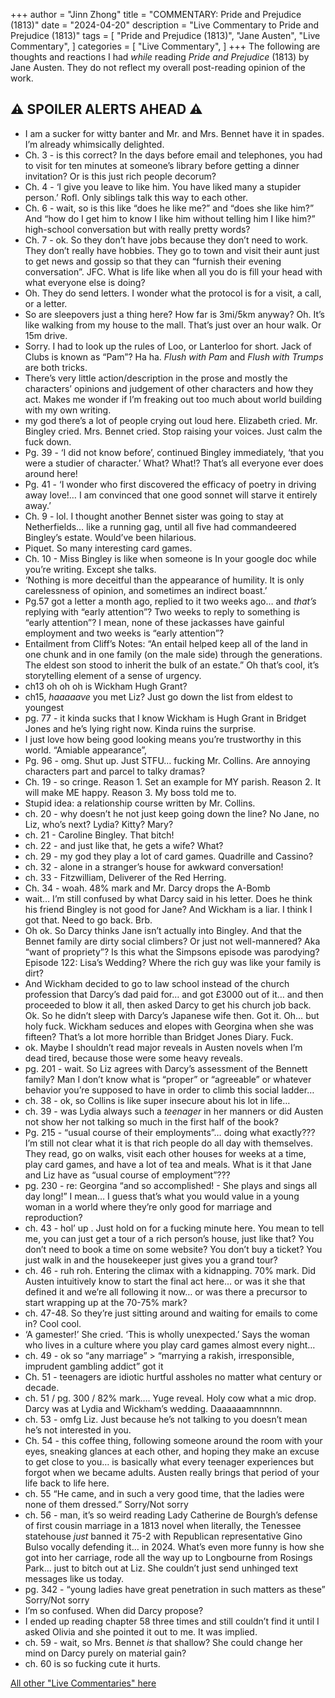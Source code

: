 +++
author = "Jinn Zhong"
title = "COMMENTARY: Pride and Prejudice (1813)"
date = "2024-04-20"
description = "Live Commentary to Pride and Prejudice (1813)"
tags = [
    "Pride and Prejudice (1813)",
    "Jane Austen",
    "Live Commentary",
]
categories = [
    "Live Commentary",
]
+++
The following are thoughts and reactions I had _while_ reading _Pride and Prejudice_ (1813) by Jane Austen. They do not reflect my overall post-reading opinion of the work. 

## :warning: **SPOILER ALERTS AHEAD** :warning:

* I am a sucker for witty banter and Mr. and Mrs. Bennet have it in spades. I’m already whimsically delighted.
* Ch. 3 - is this correct? In the days before email and telephones, you had to visit for ten minutes at someone’s library before getting a dinner invitation? Or is this just rich people decorum?
* Ch. 4 - ‘I give you leave to like him. You have liked many a stupider person.’ Rofl. Only siblings talk this way to each other. 
* Ch. 6 - wait, so is this like “does he like me?” and “does she like him?” And “how do I get him to know I like him without telling him I like him?” high-school conversation but with really pretty words?
* Ch. 7 - ok. So they don’t have jobs because they don’t need to work. They don’t really have hobbies. They go to town and visit their aunt just to get news and gossip so that they can “furnish their evening conversation”. JFC. What is life like when all you do is fill your head with what everyone else is doing?
* Oh. They do send letters. I wonder what the protocol is for a visit, a call, or a letter.
* So are sleepovers just a thing here? How far is 3mi/5km anyway? Oh. It’s like walking from my house to the mall. That’s just over an hour walk. Or 15m drive.
* Sorry. I had to look up the rules of Loo, or Lanterloo for short. Jack of Clubs is known as “Pam”? Ha ha. _Flush with Pam_ and _Flush with Trumps_ are both tricks.
* There’s very little action/description in the prose and mostly the characters’ opinions and judgement of other characters and how they act. Makes me wonder if I’m freaking out too much about world building with my own writing.
* my god there’s a lot of people crying out loud here. Elizabeth cried. Mr. Bingley cried. Mrs. Bennet cried. Stop raising your voices. Just calm the fuck down. 
* Pg. 39 - ‘I did not know before’, continued Bingley immediately, ‘that you were a studier of character.’ What? What!? That’s all everyone ever does around here!
* Pg. 41 - ‘I wonder who first discovered the efficacy of poetry in driving away love!… I am convinced that one good sonnet will starve it entirely away.’
* Ch. 9 - lol. I thought another Bennet sister was going to stay at Netherfields… like a running gag, until all five had commandeered Bingley’s estate. Would’ve been hilarious. 
* Piquet. So many interesting card games.
* Ch. 10 - Miss Bingley is like when someone is In your google doc while you’re writing. Except she talks.
* ‘Nothing is more deceitful than the appearance of humility. It is only carelessness of opinion, and sometimes an indirect boast.’
* Pg.57 got a letter a month ago, replied to it two weeks ago… and _that’s_ replying with “early attention”? Two weeks to reply to something is “early attention”? I mean, none of these jackasses have gainful employment and two weeks is “early attention”?
* Entailment from Cliff’s Notes: “An entail helped keep all of the land in one chunk and in one family (on the male side) through the generations. The eldest son stood to inherit the bulk of an estate.” Oh that’s cool, it’s storytelling element of a sense of urgency.
* ch13 oh oh oh is Wickham Hugh Grant?
* ch15, _haaaaave_ you met Liz? Just go down the list from eldest to youngest 
* pg. 77 - it kinda sucks that I know Wickham is Hugh Grant in Bridget Jones and he’s lying right now. Kinda ruins the surprise.
* I just love how being good looking means you’re trustworthy in this world. “Amiable appearance”, 
* Pg. 96 - omg. Shut up. Just STFU… fucking Mr. Collins. Are annoying characters part and parcel to talky dramas?
* Ch. 19 - so cringe. Reason 1. Set an example for MY parish. Reason 2. It will make ME happy. Reason 3. My boss told me to.
* Stupid idea: a relationship course written by Mr. Collins.
* ch. 20 - why doesn’t he not just keep going down the line? No Jane, no Liz, who’s next? Lydia? Kitty? Mary?
* ch. 21 - Caroline Bingley. That bitch!
* ch. 22 - and just like that, he gets a wife? What?
* ch. 29 - my god they play a lot of card games. Quadrille and Cassino?
* ch. 32 - alone in a stranger’s house for awkward conversation!
* ch. 33 - Fitzwilliam, Deliverer of the Red Herring.
* Ch. 34 - woah. 48% mark and Mr. Darcy drops the A-Bomb
* wait… I’m still confused by what Darcy said in his letter. Does he think his friend Bingley is not good for Jane? And Wickham is a liar. I think I got that. Need to go back. Brb.
* Oh ok. So Darcy thinks Jane isn’t actually into Bingley. And that the Bennet family are dirty social climbers? Or just not well-mannered? Aka “want of propriety”? Is this what the Simpsons episode was parodying? Episode 122: Lisa’s Wedding? Where the rich guy was like your family is dirt?
* And Wickham decided to go to law school instead of the church profession that Darcy’s dad paid for… and got £3000 out of it… and then proceeded to blow it all, then asked Darcy to get his church job back. Ok. So he didn’t sleep with Darcy’s Japanese wife then. Got it. Oh… but holy fuck. Wickham seduces and elopes with Georgina when she was fifteen? That’s a lot more horrible than Bridget Jones Diary. Fuck.
* ok. Maybe I shouldn’t read major reveals in Austen novels when I’m dead tired, because those were some heavy reveals.
* pg. 201 - wait. So Liz agrees with Darcy’s assessment of the Bennett family? Man I don’t know what is “proper” or “agreeable” or whatever behavior you’re supposed to have in order to climb this social ladder…
* ch. 38 - ok, so Collins is like super insecure about his lot in life…
* ch. 39 - was Lydia always such a _teenager_ in her manners or did Austen not show her not talking so much in the first half of the book?
* Pg. 215 - “usual course of their employments”… doing what exactly??? I’m still not clear what it is that rich people do all day with themselves. They read, go on walks, visit each other houses for weeks at a time, play card games, and have a lot of tea and meals. What is it that Jane and Liz have as “usual course of employment”???
* pg. 230 - re: Georgina “and so accomplished! - She plays and sings all day long!” I mean… I guess that’s what you would value in a young woman in a world where they’re only good for marriage and reproduction?
* ch. 43 - hol’ up . Just hold on for a fucking minute here. You mean to tell me, you can just get a tour of a rich person’s house, just like that? You don’t need to book a time on some website? You don’t buy a ticket? You just walk in and the housekeeper just gives you a grand tour?
* ch. 46 - ruh roh. Entering the climax with a kidnapping. 70% mark. Did Austen intuitively know to start the final act here… or was it she that defined it and we’re all following it now… or was there a precursor to start wrapping up at the 70-75% mark? 
* ch. 47-48. So they’re just sitting around and waiting for emails to come in? Cool cool. 
* ‘A gamester!’ She cried. ‘This is wholly unexpected.’ Says the woman who lives in a culture where you play card games almost every night…
* ch. 49 - ok so “any marriage” > “marrying a rakish, irresponsible, imprudent gambling addict” got it
* Ch. 51 - teenagers are idiotic hurtful assholes no matter what century or decade.
* ch. 51 / pg. 300 / 82% mark…. Yuge reveal. Holy cow what a mic drop. Darcy was at Lydia and Wickham’s wedding. Daaaaaamnnnnn.
* ch. 53 - omfg Liz. Just because he’s not talking to you doesn’t mean he’s not interested in you.
* Ch. 54 - this coffee thing, following someone around the room with your eyes, sneaking glances at each other, and hoping they make an excuse to get close to you… is basically what every teenager experiences but forgot when we became adults. Austen really brings that period of your life back to life here.
* ch. 55 “He came, and in such a very good time, that the ladies were none of them dressed.” Sorry/Not sorry
* ch. 56 - man, it’s so weird reading Lady Catherine de Bourgh’s defense of first cousin marriage in a 1813 novel when literally, the Tenessee statehouse *just* banned it 75-2 with Republican representative Gino Bulso vocally defending it… in 2024. What’s even more funny is how she got into her carriage, rode all the way up to Longbourne from Rosings Park… just to bitch out at Liz. She couldn’t just send unhinged text messages like us today.
* pg. 342 - “young ladies have great penetration in such matters as these” Sorry/Not sorry
* I’m so confused. When did Darcy propose? 
* I ended up reading chapter 58 three times and still couldn’t find it until I asked Olivia and she pointed it out to me. It was implied. 
* ch. 59 - wait, so Mrs. Bennet *is* that shallow? She could change her mind on Darcy purely on material gain?
* ch. 60 is so fucking cute it hurts.


[All other "Live Commentaries" here](https://journal.jinnzhong.com/categories/live-commentary/)
